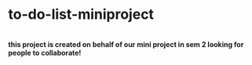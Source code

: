 # to-do-list-miniproject
<br>
<b>this project is created on behalf of our mini project in sem 2
looking for people to collaborate!</b>
